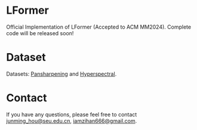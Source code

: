# LFormer
Official Implementation of LFormer (Accepted to ACM MM2024).  Complete code will be released soon!

# Dataset
Datasets: [Pansharpening](https://github.com/liangjiandeng/PanCollection) and [Hyperspectral](https://github.com/shangqideng/BDT).

# Contact
If you have any questions, please feel free to contact junming_hou@seu.edu.cn, iamzihan666@gmail.com.
